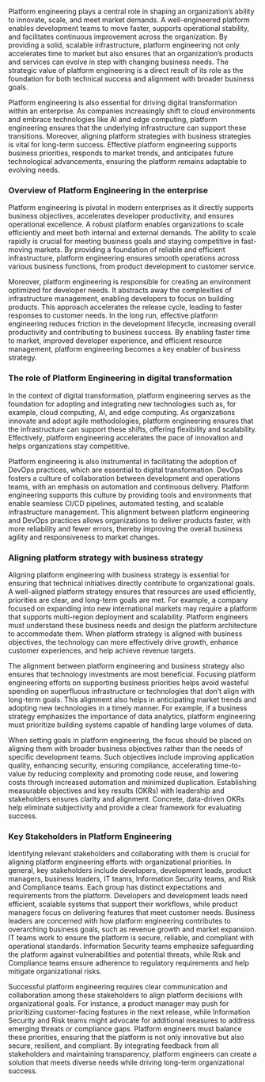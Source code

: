Platform engineering plays a central role in shaping an organization’s ability to innovate, scale, and meet market demands. A well-engineered platform enables development teams to move faster, supports operational stability, and facilitates continuous improvement across the organization. By providing a solid, scalable infrastructure, platform engineering not only accelerates time to market but also ensures that an organization’s products and services can evolve in step with changing business needs. The strategic value of platform engineering is a direct result of its role as the foundation for both technical success and alignment with broader business goals.

Platform engineering is also essential for driving digital transformation within an enterprise. As companies increasingly shift to cloud environments and embrace technologies like AI and edge computing, platform engineering ensures that the underlying infrastructure can support these transitions. Moreover, aligning platform strategies with business strategies is vital for long-term success. Effective platform engineering supports business priorities, responds to market trends, and anticipates future technological advancements, ensuring the platform remains adaptable to evolving needs.

### Overview of Platform Engineering in the enterprise

Platform engineering is pivotal in modern enterprises as it directly supports business objectives, accelerates developer productivity, and ensures operational excellence. A robust platform enables organizations to scale efficiently and meet both internal and external demands. The ability to scale rapidly is crucial for meeting business goals and staying competitive in fast-moving markets. By providing a foundation of reliable and efficient infrastructure, platform engineering ensures smooth operations across various business functions, from product development to customer service.

Moreover, platform engineering is responsible for creating an environment optimized for developer needs. It abstracts away the complexities of infrastructure management, enabling developers to focus on building products. This approach accelerates the release cycle, leading to faster responses to customer needs. In the long run, effective platform engineering reduces friction in the development lifecycle, increasing overall productivity and contributing to business success. By enabling faster time to market, improved developer experience, and efficient resource management, platform engineering becomes a key enabler of business strategy.

### The role of Platform Engineering in digital transformation

In the context of digital transformation, platform engineering serves as the foundation for adopting and integrating new technologies such as, for example, cloud computing, AI, and edge computing. As organizations innovate and adopt agile methodologies, platform engineering ensures that the infrastructure can support these shifts, offering flexibility and scalability. Effectively, platform engineering accelerates the pace of innovation and helps organizations stay competitive.

Platform engineering is also instrumental in facilitating the adoption of DevOps practices, which are essential to digital transformation. DevOps fosters a culture of collaboration between development and operations teams, with an emphasis on automation and continuous delivery. Platform engineering supports this culture by providing tools and environments that enable seamless CI/CD pipelines, automated testing, and scalable infrastructure management. This alignment between platform engineering and DevOps practices allows organizations to deliver products faster, with more reliability and fewer errors, thereby improving the overall business agility and responsiveness to market changes.

### Aligning platform strategy with business strategy

Aligning platform engineering with business strategy is essential for ensuring that technical initiatives directly contribute to organizational goals. A well-aligned platform strategy ensures that resources are used efficiently, priorities are clear, and long-term goals are met. For example, a company focused on expanding into new international markets may require a platform that supports multi-region deployment and scalability. Platform engineers must understand these business needs and design the platform architecture to accommodate them. When platform strategy is aligned with business objectives, the technology can more effectively drive growth, enhance customer experiences, and help achieve revenue targets.

The alignment between platform engineering and business strategy also ensures that technology investments are most beneficial. Focusing platform engineering efforts on supporting business priorities helps avoid wasteful spending on superfluous infrastructure or technologies that don’t align with long-term goals. This alignment also helps in anticipating market trends and adopting new technologies in a timely manner. For example, if a business strategy emphasizes the importance of data analytics, platform engineering must prioritize building systems capable of handling large volumes of data.

When setting goals in platform engineering, the focus should be placed on aligning them with broader business objectives rather than the needs of specific development teams. Such objectives include improving application quality, enhancing security, ensuring compliance, accelerating time-to-value by reducing complexity and promoting code reuse, and lowering costs through increased automation and minimized duplication. Establishing measurable objectives and key results (OKRs) with leadership and stakeholders ensures clarity and alignment. Concrete, data-driven OKRs help eliminate subjectivity and provide a clear framework for evaluating success.

### Key Stakeholders in Platform Engineering

Identifying relevant stakeholders and collaborating with them is crucial for aligning platform engineering efforts with organizational priorities. In general, key stakeholders include developers, development leads, product managers, business leaders, IT teams, Information Security teams, and Risk and Compliance teams. Each group has distinct expectations and requirements from the platform. Developers and development leads need efficient, scalable systems that support their workflows, while product managers focus on delivering features that meet customer needs. Business leaders are concerned with how platform engineering contributes to overarching business goals, such as revenue growth and market expansion. IT teams work to ensure the platform is secure, reliable, and compliant with operational standards. Information Security teams emphasize safeguarding the platform against vulnerabilities and potential threats, while Risk and Compliance teams ensure adherence to regulatory requirements and help mitigate organizational risks.

Successful platform engineering requires clear communication and collaboration among these stakeholders to align platform decisions with organizational goals. For instance, a product manager may push for prioritizing customer-facing features in the next release, while Information Security and Risk teams might advocate for additional measures to address emerging threats or compliance gaps. Platform engineers must balance these priorities, ensuring that the platform is not only innovative but also secure, resilient, and compliant. By integrating feedback from all stakeholders and maintaining transparency, platform engineers can create a solution that meets diverse needs while driving long-term organizational success.
